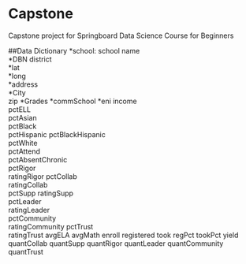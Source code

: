 # Capstone
Capstone project for Springboard Data Science Course for Beginners

##Data Dictionary
*school: school name	
*DBN	district	
*lat	
*long	
*address	
*City	
zip	
*Grades	
*commSchool	
*eni	income	
pctELL	
pctAsian	
pctBlack	
pctHispanic	
pctBlackHispanic	
pctWhite	
pctAttend	
pctAbsentChronic	
pctRigor	
ratingRigor	
pctCollab	
ratingCollab	
pctSupp	
ratingSupp	
pctLeader	
ratingLeader	
pctCommunity	
ratingCommunity	
pctTrust	
ratingTrust	
avgELA
avgMath
enroll
registered
took
regPct
tookPct
yield
quantCollab
quantSupp
quantRigor
quantLeader
quantCommunity
quantTrust
